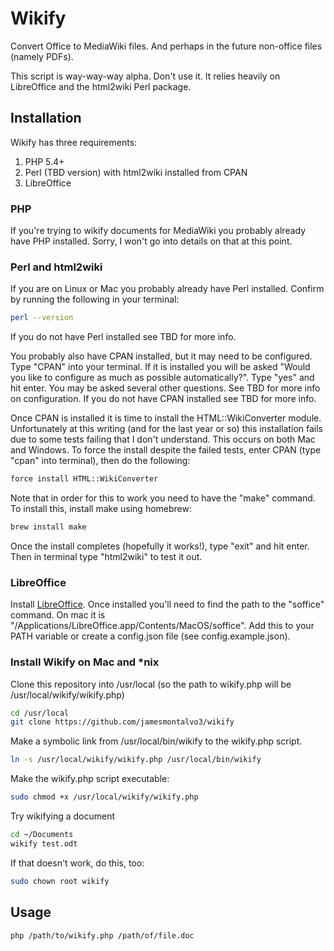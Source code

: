 Wikify
======

Convert Office to MediaWiki files. And perhaps in the future non-office files (namely PDFs).

This script is way-way-way alpha. Don't use it. It relies heavily on LibreOffice and the html2wiki Perl package.

## Installation
Wikify has three requirements:

1. PHP 5.4+
2. Perl (TBD version) with html2wiki installed from CPAN
3. LibreOffice

### PHP
If you're trying to wikify documents for MediaWiki you probably already have PHP installed. Sorry, I won't go into details on that at this point.

### Perl and html2wiki
If you are on Linux or Mac you probably already have Perl installed. Confirm by running the following in your terminal:

```bash
perl --version
```

If you do not have Perl installed see TBD for more info.

You probably also have CPAN installed, but it may need to be configured. Type "CPAN" into your terminal. If it is installed you will be asked "Would you like to configure as much as possible automatically?". Type "yes" and hit enter. You may be asked several other questions. See TBD for more info on configuration. If you do not have CPAN installed see TBD for more info.

Once CPAN is installed it is time to install the HTML::WikiConverter module. Unfortunately at this writing (and for the last year or so) this installation fails due to some tests failing that I don't understand. This occurs on both Mac and Windows. To force the install despite the failed tests, enter CPAN (type "cpan" into terminal), then do the following:

```bash
force install HTML::WikiConverter
```

Note that in order for this to work you need to have the "make" command. To install this, install make using homebrew:

```bash
brew install make
```

Once the install completes (hopefully it works!), type "exit" and hit enter. Then in terminal type "html2wiki" to test it out.

### LibreOffice
Install [LibreOffice](http://www.libreoffice.org/). Once installed you'll need to find the path to the "soffice" command. On mac it is "/Applications/LibreOffice.app/Contents/MacOS/soffice". Add this to your PATH variable or create a config.json file (see config.example.json).

### Install Wikify on Mac and *nix
Clone this repository into /usr/local (so the path to wikify.php will be /usr/local/wikify/wikify.php)

```bash
cd /usr/local
git clone https://github.com/jamesmontalvo3/wikify
```

Make a symbolic link from /usr/local/bin/wikify to the wikify.php script.

```bash
ln -s /usr/local/wikify/wikify.php /usr/local/bin/wikify
```

Make the wikify.php script executable:

```bash
sudo chmod +x /usr/local/wikify/wikify.php
```

Try wikifying a document

```bash
cd ~/Documents
wikify test.odt
```

If that doesn't work, do this, too:

```bash
sudo chown root wikify
```

## Usage
```bash
php /path/to/wikify.php /path/of/file.doc
```
